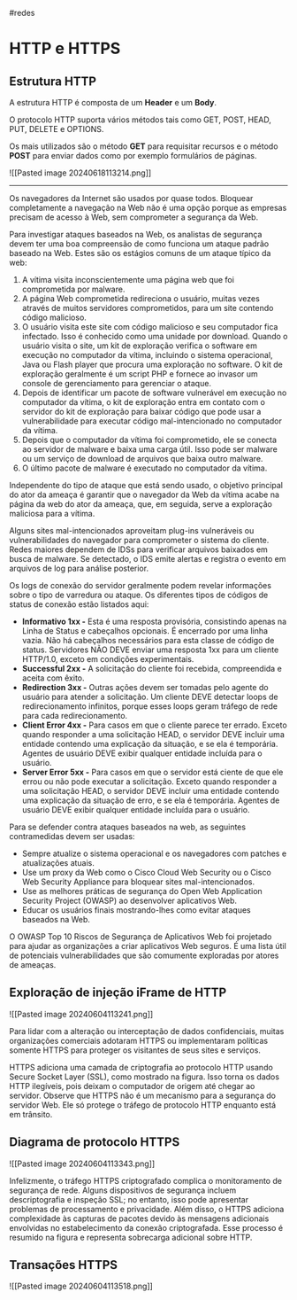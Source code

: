 #redes 

# HTTP e HTTPS

## Estrutura HTTP

A estrutura HTTP é composta de um **Header** e um **Body**.

O protocolo HTTP suporta vários métodos tais como GET, POST, HEAD, PUT, DELETE e OPTIONS.

Os mais utilizados são o método **GET** para requisitar recursos e o método **POST** para enviar dados como por exemplo formulários de páginas.

![[Pasted image 20240618113214.png]]



---

Os navegadores da Internet são usados por quase todos. Bloquear completamente a navegação na Web não é uma opção porque as empresas precisam de acesso à Web, sem comprometer a segurança da Web.

Para investigar ataques baseados na Web, os analistas de segurança devem ter uma boa compreensão de como funciona um ataque padrão baseado na Web. Estes são os estágios comuns de um ataque típico da web:

1. A vítima visita inconscientemente uma página web que foi comprometida por malware.
2. A página Web comprometida redireciona o usuário, muitas vezes através de muitos servidores comprometidos, para um site contendo código malicioso.
3. O usuário visita este site com código malicioso e seu computador fica infectado. Isso é conhecido como uma unidade por download. Quando o usuário visita o site, um kit de exploração verifica o software em execução no computador da vítima, incluindo o sistema operacional, Java ou Flash player que procura uma exploração no software. O kit de exploração geralmente é um script PHP e fornece ao invasor um console de gerenciamento para gerenciar o ataque.
4. Depois de identificar um pacote de software vulnerável em execução no computador da vítima, o kit de exploração entra em contato com o servidor do kit de exploração para baixar código que pode usar a vulnerabilidade para executar código mal-intencionado no computador da vítima.
5. Depois que o computador da vítima foi comprometido, ele se conecta ao servidor de malware e baixa uma carga útil. Isso pode ser malware ou um serviço de download de arquivos que baixa outro malware.
6. O último pacote de malware é executado no computador da vítima.

Independente do tipo de ataque que está sendo usado, o objetivo principal do ator da ameaça é garantir que o navegador da Web da vítima acabe na página da web do ator da ameaça, que, em seguida, serve a exploração maliciosa para a vítima.

Alguns sites mal-intencionados aproveitam plug-ins vulneráveis ou vulnerabilidades do navegador para comprometer o sistema do cliente. Redes maiores dependem de IDSs para verificar arquivos baixados em busca de malware. Se detectado, o IDS emite alertas e registra o evento em arquivos de log para análise posterior.

Os logs de conexão do servidor geralmente podem revelar informações sobre o tipo de varredura ou ataque. Os diferentes tipos de códigos de status de conexão estão listados aqui:

- **Informativo 1xx -** Esta é uma resposta provisória, consistindo apenas na Linha de Status e cabeçalhos opcionais. É encerrado por uma linha vazia. Não há cabeçalhos necessários para esta classe de código de status. Servidores NÃO DEVE enviar uma resposta 1xx para um cliente HTTP/1.0, exceto em condições experimentais.
- **Successful 2xx -** A solicitação do cliente foi recebida, compreendida e aceita com êxito.
- **Redirection 3xx -** Outras ações devem ser tomadas pelo agente do usuário para atender a solicitação. Um cliente DEVE detectar loops de redirecionamento infinitos, porque esses loops geram tráfego de rede para cada redirecionamento.
- **Client Error 4xx -** Para casos em que o cliente parece ter errado. Exceto quando responder a uma solicitação HEAD, o servidor DEVE incluir uma entidade contendo uma explicação da situação, e se ela é temporária. Agentes de usuário DEVE exibir qualquer entidade incluída para o usuário.
- **Server Error 5xx -** Para casos em que o servidor está ciente de que ele errou ou não pode executar a solicitação. Exceto quando responder a uma solicitação HEAD, o servidor DEVE incluir uma entidade contendo uma explicação da situação de erro, e se ela é temporária. Agentes de usuário DEVE exibir qualquer entidade incluída para o usuário.

Para se defender contra ataques baseados na web, as seguintes contramedidas devem ser usadas:

- Sempre atualize o sistema operacional e os navegadores com patches e atualizações atuais.
- Use um proxy da Web como o Cisco Cloud Web Security ou o Cisco Web Security Appliance para bloquear sites mal-intencionados.
- Use as melhores práticas de segurança do Open Web Application Security Project (OWASP) ao desenvolver aplicativos Web.
- Educar os usuários finais mostrando-lhes como evitar ataques baseados na Web.

O OWASP Top 10 Riscos de Segurança de Aplicativos Web foi projetado para ajudar as organizações a criar aplicativos Web seguros. É uma lista útil de potenciais vulnerabilidades que são comumente exploradas por atores de ameaças.

## Exploração de injeção iFrame de HTTP

![[Pasted image 20240604113241.png]]

Para lidar com a alteração ou interceptação de dados confidenciais, muitas organizações comerciais adotaram HTTPS ou implementaram políticas somente HTTPS para proteger os visitantes de seus sites e serviços.

HTTPS adiciona uma camada de criptografia ao protocolo HTTP usando Secure Socket Layer (SSL), como mostrado na figura. Isso torna os dados HTTP ilegíveis, pois deixam o computador de origem até chegar ao servidor. Observe que HTTPS não é um mecanismo para a segurança do servidor Web. Ele só protege o tráfego de protocolo HTTP enquanto está em trânsito.

## Diagrama de protocolo HTTPS

![[Pasted image 20240604113343.png]]

Infelizmente, o tráfego HTTPS criptografado complica o monitoramento de segurança de rede. Alguns dispositivos de segurança incluem descriptografia e inspeção SSL; no entanto, isso pode apresentar problemas de processamento e privacidade. Além disso, o HTTPS adiciona complexidade às capturas de pacotes devido às mensagens adicionais envolvidas no estabelecimento da conexão criptografada. Esse processo é resumido na figura e representa sobrecarga adicional sobre HTTP.

## Transações HTTPS

![[Pasted image 20240604113518.png]]

